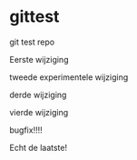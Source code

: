 # gittest
git test repo


Eerste wijziging

tweede experimentele wijziging

derde wijziging

vierde wijziging

bugfix!!!!

Echt de laatste!